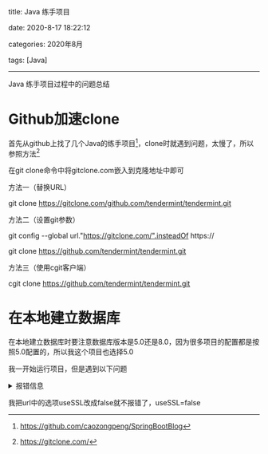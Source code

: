 
title: Java 练手项目

date: 2020-8-17 18:22:12

categories: 2020年8月

tags: [Java]

---

Java 练手项目过程中的问题总结

<!-- more -->

# Github加速clone
首先从github上找了几个Java的练手项目[^1]，clone时就遇到问题，太慢了，所以参照方法[^2]

在git clone命令中将gitclone.com嵌入到克隆地址中即可

方法一（替换URL）

git clone https://gitclone.com/github.com/tendermint/tendermint.git

方法二（设置git参数）

git config --global url."https://gitclone.com/".insteadOf https://

git clone https://github.com/tendermint/tendermint.git

方法三（使用cgit客户端）

cgit clone https://github.com/tendermint/tendermint.git


# 在本地建立数据库

在本地建立数据库时要注意数据库版本是5.0还是8.0，因为很多项目的配置都是按照5.0配置的，所以我这个项目也选择5.0

我一开始运行项目，但是遇到以下问题
<details>
    <summary>报错信息</summary>
    
```
2020-08-17 18:08:40.855 ERROR 67432 --- [main] com.alibaba.druid.pool.DruidDataSource   : init datasource error, url: jdbc:mysql://127.0.0.1:3306/utf8mb4?useUnicode=true&characterEncoding=UTF-8&allowMultiQueries=true&useSSL=true

com.mysql.jdbc.exceptions.jdbc4.CommunicationsException: Communications link failure
```
</details>

我把url中的选项useSSL改成false就不报错了，useSSL=false


[^1]:https://github.com/caozongpeng/SpringBootBlog

[^2]:https://gitclone.com/